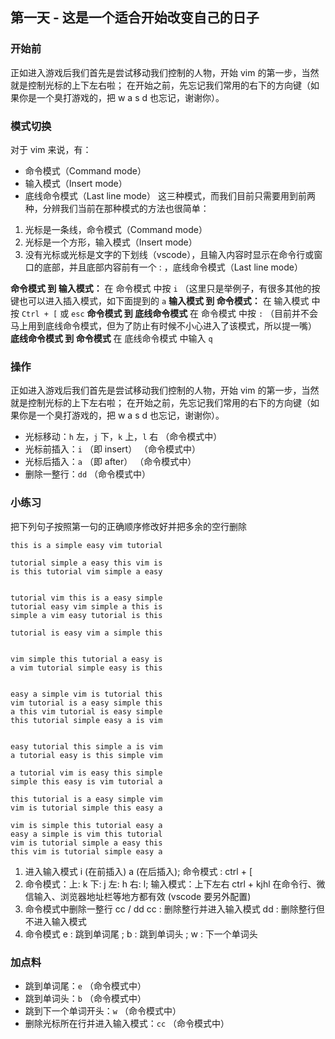## 第一天 - 这是一个适合开始改变自己的日子

### 开始前

正如进入游戏后我们首先是尝试移动我们控制的人物，开始 vim 的第一步，当然就是控制光标的上下左右啦；
在开始之前，先忘记我们常用的右下的方向键（如果你是一个臭打游戏的，把 w a s d 也忘记，谢谢你）。

### 模式切换
对于 vim 来说，有：
  * 命令模式（Command mode）
  * 输入模式（Insert mode）
  * 底线命令模式（Last line mode）
这三种模式，而我们目前只需要用到前两种，分辨我们当前在那种模式的方法也很简单：
  1. 光标是一条线，命令模式（Command mode）
  2. 光标是一个方形，输入模式（Insert mode）
  3. 没有光标或光标是文字的下划线（vscode），且输入内容时显示在命令行或窗口的底部，并且底部内容前有一个 : ，底线命令模式（Last line mode）

**命令模式 到 输入模式：** 在 命令模式 中按 `i` （这里只是举例子，有很多其他的按键也可以进入插入模式，如下面提到的 `a`
**输入模式 到 命令模式：** 在 输入模式 中按 `Ctrl + [` 或 `esc`
**命令模式 到 底线命令模式** 在 命令模式 中按 `:` （目前并不会马上用到底线命令模式，但为了防止有时候不小心进入了该模式，所以提一嘴）
**底线命令模式 到 命令模式** 在 底线命令模式 中输入 `q` 

### 操作
正如进入游戏后我们首先是尝试移动我们控制的人物，开始 vim 的第一步，当然就是控制光标的上下左右啦；
在开始之前，先忘记我们常用的右下的方向键（如果你是一个臭打游戏的，把 w a s d 也忘记，谢谢你）。

* 光标移动：`h` 左，`j` 下，`k` 上，`l` 右 （命令模式中）
* 光标前插入：`i` （即 insert） （命令模式中）
* 光标后插入：`a` （即 after） （命令模式中）
* 删除一整行：`dd` （命令模式中）

### 小练习
把下列句子按照第一句的正确顺序修改好并把多余的空行删除
```
this is a simple easy vim tutorial

tutorial simple a easy this vim is
is this tutorial vim simple a easy


tutorial vim this is a easy simple
tutorial easy vim simple a this is
simple a vim easy tutorial is this

tutorial is easy vim a simple this


vim simple this tutorial a easy is
a vim tutorial simple easy is this


easy a simple vim is tutorial this
vim tutorial is a easy simple this
a this vim tutorial is easy simple
this tutorial simple easy a is vim


easy tutorial this simple a is vim
a tutorial easy is this simple vim

a tutorial vim is easy this simple
simple this easy is vim tutorial a

this tutorial is a easy simple vim
vim is tutorial simple this easy a

vim is simple this tutorial easy a
easy a simple is vim this tutorial
vim is tutorial simple a easy this
this vim is tutorial simple easy a
```

1. 进入输入模式 i (在前插入) a (在后插入); 命令模式 : ctrl + [
2. 命令模式：上: k 下: j 左: h 右: l; 
  输入模式：上下左右 ctrl + kjhl 在命令行、微信输入、浏览器地址栏等地方都有效 (vscode 要另外配置)
3. 命令模式中删除一整行 cc / dd 
  cc : 删除整行并进入输入模式
  dd : 删除整行但不进入输入模式
4. 命令模式 e : 跳到单词尾 ; b : 跳到单词头 ; w : 下一个单词头

### 加点料
* 跳到单词尾：`e` （命令模式中） 
* 跳到单词头：`b` （命令模式中）
* 跳到下一个单词开头：`w` （命令模式中）
* 删除光标所在行并进入输入模式：`cc` （命令模式中）